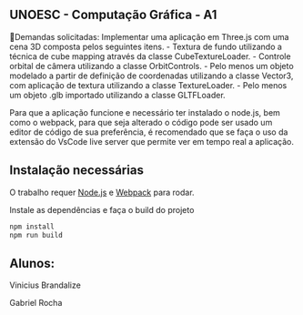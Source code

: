 ## UNOESC - Computação Gráfica - A1

📝Demandas solicitadas:
    Implementar uma aplicação em Three.js com uma cena 3D composta pelos seguintes itens.
     - Textura de fundo utilizando a técnica de cube mapping através da classe CubeTextureLoader.
     - Controle orbital de câmera utilizando a classe OrbitControls.
     - Pelo menos um objeto modelado a partir de definição de coordenadas utilizando a classe Vector3, com aplicação de textura utilizando a classe TextureLoader.
     - Pelo menos um objeto .glb importado utilizando a classe GLTFLoader.


Para que a aplicação funcione e necessário ter instalado o node.js, bem como o webpack, para que seja alterado o código pode ser usado um editor de código de sua preferência, é recomendado que se faça o uso da extensão do VsCode live server que permite ver em tempo real a aplicação.

## Instalação necessárias

O trabalho requer [Node.js](https://nodejs.org/) e [Webpack](https://webpack.js.org/) para rodar.

Instale as dependências e faça o build do projeto 

```sh
npm install
npm run build
```

## Alunos:
Vinicius Brandalize

Gabriel Rocha
